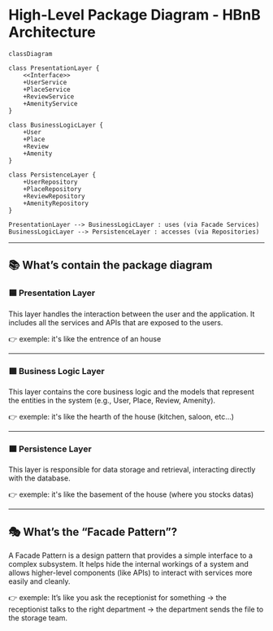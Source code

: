 # High-Level Package Diagram - HBnB Architecture

```mermaid
classDiagram

class PresentationLayer {
    <<Interface>>
    +UserService
    +PlaceService
    +ReviewService
    +AmenityService
}

class BusinessLogicLayer {
    +User
    +Place
    +Review
    +Amenity
}

class PersistenceLayer {
    +UserRepository
    +PlaceRepository
    +ReviewRepository
    +AmenityRepository
}

PresentationLayer --> BusinessLogicLayer : uses (via Facade Services)
BusinessLogicLayer --> PersistenceLayer : accesses (via Repositories)
```

---

## 📚 What’s contain the package diagram

### 🟦 Presentation Layer

This layer handles the interaction between the user and the application. It includes all the services and APIs that are exposed to the users.

👉 exemple: it's like the entrence of an house

---

### 🟩 Business Logic Layer

This layer contains the core business logic and the models that represent the entities in the system (e.g., User, Place, Review, Amenity).

👉 exemple: it's like the hearth of the house (kitchen, saloon, etc...)

---

### 🟫 Persistence Layer

This layer is responsible for data storage and retrieval, interacting directly with the database.

👉 exemple: it's like the basement of the house (where you stocks datas)

---

## 🎭 What’s the “Facade Pattern”?

A Facade Pattern is a design pattern that provides a simple interface to a complex subsystem. It helps hide the internal workings of a system and allows higher-level components (like APIs) to interact with services more easily and cleanly.

👉 exemple: It’s like you ask the receptionist for something → the receptionist talks to the right department → the department sends the file to the storage team.

